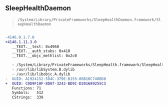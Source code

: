 ## SleepHealthDaemon

> `/System/Library/PrivateFrameworks/SleepHealthDaemon.framework/SleepHealthDaemon`

```diff

-4146.0.1.7.0
+4146.1.11.3.0
   __TEXT.__text: 0x4960
   __TEXT.__auth_stubs: 0x410
   __TEXT.__objc_methlist: 0x2c0

   - /System/Library/PrivateFrameworks/SleepHealth.framework/SleepHealth
   - /usr/lib/libSystem.B.dylib
   - /usr/lib/libobjc.A.dylib
-  UUID: A1924152-5D4C-379E-B155-06B10C740BD8
+  UUID: C0D9F10F-8D07-3242-BD9C-D201689255C3
   Functions: 71
   Symbols:   512
   CStrings:  339

```
